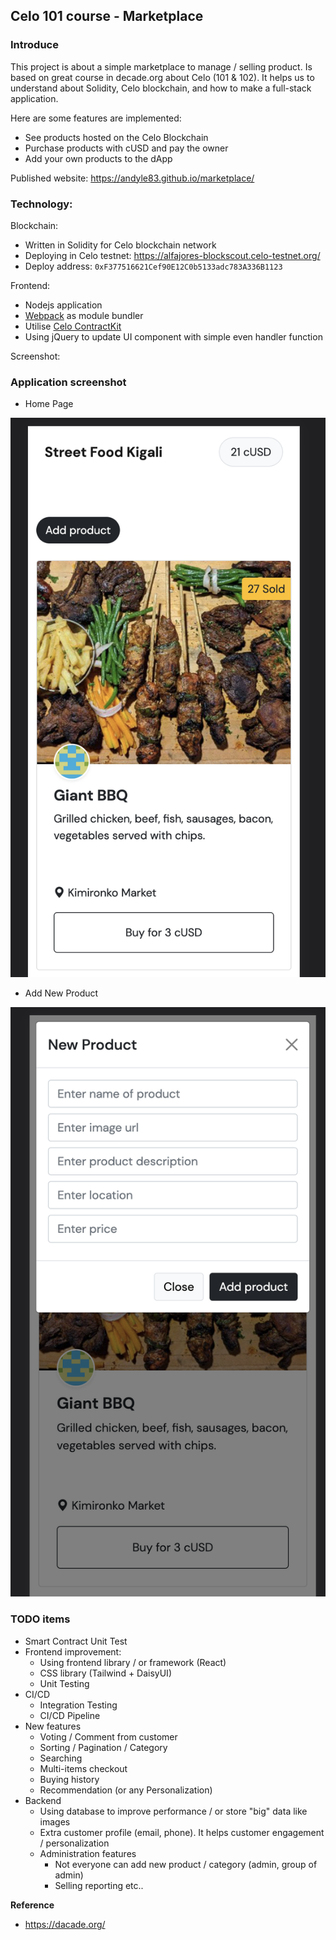 ## Celo 101 course - Marketplace

### Introduce

This project is about a simple marketplace to manage / selling product. Is based on great course in decade.org about Celo (101 & 102). It helps us to understand about Solidity, Celo blockchain, and how to make a full-stack application.

Here are some features are implemented:
- See products hosted on the Celo Blockchain
- Purchase products with cUSD and pay the owner
- Add your own products to the dApp

Published website: https://andyle83.github.io/marketplace/

### Technology:

Blockchain:
- Written in Solidity for Celo blockchain network
- Deploying in Celo testnet: https://alfajores-blockscout.celo-testnet.org/
- Deploy address: `0xF377516621Cef90E12C0b5133adc783A336B1123`

Frontend:
- Nodejs application 
- [Webpack](https://webpack.js.org/guides/getting-started/) as module bundler
- Utilise [Celo ContractKit](https://docs.celo.org/developer-guide/contractkit/setup)
- Using jQuery to update UI component with simple even handler function

Screenshot:

### Application screenshot

- Home Page

![Home Page](https://raw.githubusercontent.com/andyle83/marketplace/main/demo/1.png)

- Add New Product

![Add New Product](https://raw.githubusercontent.com/andyle83/marketplace/main/demo/2.png)

### TODO items

- Smart Contract Unit Test
- Frontend improvement:
  - Using frontend library / or framework (React)
  - CSS library (Tailwind + DaisyUI)
  - Unit Testing
- CI/CD
  - Integration Testing
  - CI/CD Pipeline
- New features
  - Voting / Comment from customer
  - Sorting / Pagination / Category
  - Searching
  - Multi-items checkout
  - Buying history
  - Recommendation (or any Personalization)
- Backend 
  - Using database to improve performance / or store "big" data like images
  - Extra customer profile (email, phone). It helps customer engagement / personalization
  - Administration features
    - Not everyone can add new product / category (admin, group of admin)
    - Selling reporting etc..

**Reference**

- https://dacade.org/
